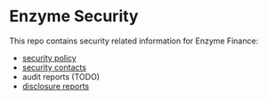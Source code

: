 # Enzyme Security

This repo contains security related information for Enzyme Finance:

- [security policy](SECURITY.md)
- [security contacts](SECURITY.md#contacts)
- audit reports (TODO)
- [disclosure reports](./disclosures)
